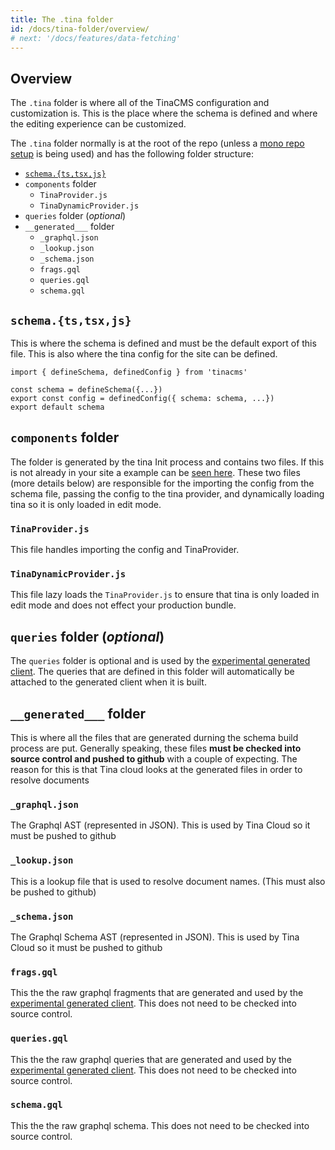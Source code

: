 ```yaml
---
title: The .tina folder
id: /docs/tina-folder/overview/
# next: '/docs/features/data-fetching'
---
```



## Overview

The `.tina` folder is where all of the TinaCMS configuration and customization is. This is the place where the schema is defined and where the editing experience can be customized.


The `.tina` folder normally is at the root of the repo (unless a [mono repo setup](/docs/tina-cloud/faq/#does-tina-cloud-work-with-monorepos) is being used) and has the following folder structure:

- [`schema.{ts,tsx,js}`](/docs/schema/)
- `components` folder
  - `TinaProvider.js`
  - `TinaDynamicProvider.js`
- `queries` folder (*optional*)
- `__generated___` folder
  - `_graphql.json`
  - `_lookup.json`
  - `_schema.json`
  - `frags.gql`
  - `queries.gql`
  - `schema.gql`



## `schema.{ts,tsx,js}`

This is where the schema is defined and must be the default export of this file. This is also where the tina config for the site can be defined.

```
import { defineSchema, definedConfig } from 'tinacms'

const schema = defineSchema({...})
export const config = definedConfig({ schema: schema, ...})
export default schema
```

## `components` folder

The folder is generated by the tina Init process and contains two files. If this is not already in your site a example can be [seen here](https://github.com/tinacms/tina-cloud-starter/tree/main/.tina/components). These two files (more details below) are responsible for the importing the config from the schema file, passing the config to the tina provider, and dynamically loading tina so it is only loaded in edit mode. 

### `TinaProvider.js`

This file handles importing the config and TinaProvider.

### `TinaDynamicProvider.js`

This file lazy loads the `TinaProvider.js` to ensure that tina is only loaded in edit mode and does not effect your production bundle.

## `queries` folder (*optional*)

The `queries` folder is optional and is used by the [experimental generated client](/docs/graphql/client/). The queries that are defined in this folder will automatically be attached to the generated client when it is built.


## `__generated___` folder

This is where all the files that are generated durning the schema build process are put. Generally speaking, these files **must be checked into source control and pushed to github** with a couple of expecting. The reason for this is that Tina cloud looks at the generated files in order to resolve documents

### `_graphql.json`

The Graphql AST (represented in JSON). This is used by Tina Cloud so it must be pushed to github

### `_lookup.json`

This is a lookup file that is used to resolve document names. (This must also be pushed to github)

### `_schema.json`

The Graphql Schema AST (represented in JSON). This is used by Tina Cloud so it must be pushed to github

### `frags.gql`

This the the raw graphql fragments that are generated and used by the [experimental generated client](/docs/graphql/client/). This does not need to be checked into source control. 

### `queries.gql`

This the the raw graphql queries that are generated and used by the [experimental generated client](/docs/graphql/client/). This does not need to be checked into source control. 

### `schema.gql` 

This the the raw graphql schema. This does not need to be checked into source control. 



